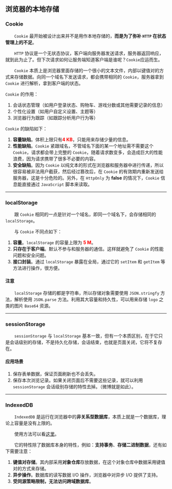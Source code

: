 ## **浏览器的本地存储**

### **Cookie**

&emsp;&emsp;`Cookie` 最开始被设计出来并不是用作本地存储的，**而是为了弥补 `HTTP` 在状态管理上的不足**。

&emsp;&emsp;`HTTP` 协议是一个无状态协议，客户端向服务器发送请求，服务器返回响应，就到此为止了。但下次请求如何让服务端知道客户端是谁呢？`Cookie`应运而生。

&emsp;&emsp;`Cookie` 本质上是浏览器里面存储的一个很小的文本文件，内部以键值对的方式来存储数据。向同一个域名下发送请求，都会携带相同的 `Cookie`，服务器拿到 `Cookie` 进行解析，拿到客户端的状态。

`Cookie` 的作用：

1. 会话状态管理（如用户登录状态、购物车、游戏分数或其他需要记录的信息）
2. 个性化设置（如用户自定义设置、主题等）
3. 浏览器行为跟踪（如跟踪分析用户行为等）

`Cookie` 的缺陷如下：

1. **容量缺陷**。体积上限只有<font color="red">**4 KB**</font>，只能用来存储少量的信息。
2. **性能缺陷**。`Cookie` 紧跟域名，不管域名下面的某一个地址需不需要这个 `Cookie`，请求都会带上完整的 `Cookie`，随着请求数变多，会造成巨大的性能浪费，因为请求携带了很多不必要的内容。
3. **安全缺陷**。因为 `Cookie` 以纯文本的形式在浏览器和服务器中进行传递，所以很容易被非法用户截获，然后经过篡改后，在 `Cookie` 的有效期内重新发送给服务器，这是十分危险的。另外，在 `HttpOnly` 为 **false** 的情况下，`Cookie` 信息能直接通过 `JavaScript` 脚本来读取。

---

### **localStorage**

&emsp;&emsp;跟 `Cookie` 相同的一点是针对一个域名，即同一个域名下，会存储相同的 `localStorage`。

&emsp;&emsp;与 `Cookie` 不同点如下：

1. **容量**。`localStorage` 的容量上限为 <font color="red">**5 M**</font>。
2. **只存在于客户端**。默认不参与和服务器的通信。这样就避免了 `Cookie` 的性能问题和安全问题。
3. **接口封装**。通过 `localStorage` 暴露在全局，通过它的 `setItem` 和 `getItem` 等方法进行操作，很方便。

#### 注意

&emsp;&emsp;`localStorage` 存储的都是字符串，所以存储对象需要使用 `JSON.stringfy` 方法，解析使用 `JSON.parse` 方法。利用其大容量和持久性，可以用来存储 `logo` 之类的图片 `Base64` 资源。

---

### **sessionStorage**

&emsp;&emsp;`sessionStorage` 与 `localStorage` 基本一致，但有一个本质区别，在于它只是会话级别的存储，不是持久化存储，会话结束，也就是页面关闭，它将不复存在。

#### 应用场景

1. 保存表单数据，保证页面刷新也不会丢失。
2. 保存本次浏览记录。如果关闭页面后不需要这些记录，就可以利用 `sessionStorage` 会话级别存储的特性去掉。（微博就是如此）。

---

### **IndexedDB**

&emsp;&emsp;`IndexedDB` 是运行在浏览器中的**非关系型数据库**，本质上就是一个数据库，理论上容量是没有上限的。

&emsp;&emsp;使用方法可以看[这里](https://developer.mozilla.org/zh-CN/docs/Web/API/IndexedDB_API/Using_IndexedDB)。

&emsp;&emsp;它的特性除了数据库本身的特性，例如：**支持事务**、**存储二进制数据**，还有如下需要注意：

1. **键值对存储**。其内部采用**对象仓库**存放数据，在这个对象仓库中数据采用键值对的方式来存储。
2. **异步操作**。数据库的读写数据 I/O 操作，浏览器中对异步 I/O 提供了支持。
3. **受同源策略限制，无法访问跨域数据库**。